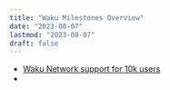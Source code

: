 ```yaml
---
title: "Waku Milestones Overview"
date: "2023-08-07"
lastmod: "2023-08-07"
draft: false
---
```


- [Waku Network support for 10k users](roadmap/waku/milestone-waku-10-users.md)
- 